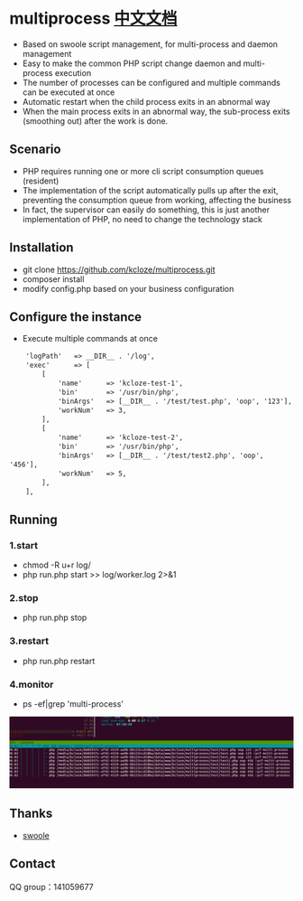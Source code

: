 # multiprocess [中文文档](README.zh.md)

* Based on swoole script management, for multi-process and daemon management
* Easy to make the common PHP script change daemon and multi-process execution
* The number of processes can be configured and multiple commands can be executed at once
* Automatic restart when the child process exits in an abnormal way
* When the main process exits in an abnormal way, the sub-process exits (smoothing out) after the work is done.



## Scenario

* PHP requires running one or more cli script consumption queues (resident)
* The implementation of the script automatically pulls up after the exit, preventing the consumption queue from working, affecting the business
* In fact, the supervisor can easily do something, this is just another implementation of PHP, no need to change the technology stack

## Installation
* git clone https://github.com/kcloze/multiprocess.git
* composer install
* modify config.php based on your business configuration


## Configure the instance
* Execute multiple commands at once
```
    'logPath'   => __DIR__ . '/log',
    'exec'      => [
        [
            'name'      => 'kcloze-test-1',
            'bin'       => '/usr/bin/php',
            'binArgs'   => [__DIR__ . '/test/test.php', 'oop', '123'],
            'workNum'   => 3,
        ],
        [
            'name'      => 'kcloze-test-2',
            'bin'       => '/usr/bin/php',
            'binArgs'   => [__DIR__ . '/test/test2.php', 'oop', '456'],
            'workNum'   => 5,
        ],
    ],

```
## Running

### 1.start
* chmod -R u+r log/
* php run.php start >> log/worker.log 2>&1
### 2.stop
* php run.php stop
### 3.restart
* php run.php restart
### 4.monitor
* ps -ef|grep 'multi-process'




![monitor img](monitor.png)


## Thanks

* [swoole](http://www.swoole.com/)

## Contact

QQ group：141059677

